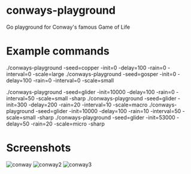 # conways-playground
Go playground for Conway's famous Game of Life

# Example commands
./conways-playground -seed=copper -init=0 -delay=100 -rain=0 -interval=0 -scale=large
./conways-playground -seed=gosper -init=0 -delay=100 -rain=0 -interval=0 -scale=small

./conways-playground -seed=glider -init=10000 -delay=100 -rain=0 -interval=50 -scale=small -sharp
./conways-playground -seed=glider -init=300 -delay=200 -rain=20 -interval=10 -scale=macro
./conways-playground -seed=glider -init=10000 -delay=100 -rain=10 -interval=50 -scale=small -sharp
./conways-playground -seed=glider -init=53000 -delay=50 -rain=20 -scale=micro -sharp

# Screenshots
![conway](https://user-images.githubusercontent.com/2376084/145700265-78212588-cbfe-4f20-863a-1c0d54d3aab6.png)
![conway2](https://user-images.githubusercontent.com/2376084/145700266-db68d42b-82a6-489b-95aa-9ede801b6c62.png)
![conway3](https://user-images.githubusercontent.com/2376084/145700267-abcc4433-e47e-4a04-a496-b25ed4f86034.png)

